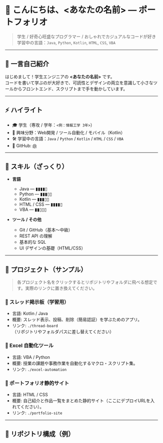# 👋 こんにちは、<あなたの名前> — ポートフォリオ

> 学生 / 好奇心旺盛なプログラマー / おしゃれでカジュアルなコードが好き  
> 学習中の言語：`Java`, `Python`, `Kotlin`, `HTML`, `CSS`, `VBA`

---

## 🔭 一言自己紹介
はじめまして！学生エンジニアの **<あなたの名前>** です。  
コードを書いて学ぶのが大好きで、可読性とデザインの両立を意識して小さなツールからフロントエンド、スクリプトまで手を動かしています。

---

## ⚡ ハイライト
- 🎓 学生（専攻 / 学年：`<例：情報工学 3年>`）
- 🧭 興味分野：Web開発 / ツール自動化 / モバイル（Kotlin）
- 🛠 学習中の言語：`Java` / `Python` / `Kotlin` / `HTML` / `CSS` / `VBA`
- 🔗 GitHub: [@<your-github-username>](https://github.com/<your-github-username>)

---

## 🧰 スキル（ざっくり）
- **言語**
  - Java — ▮▮▮▮▯
  - Python — ▮▮▮▯▯
  - Kotlin — ▮▮▮▯▯
  - HTML / CSS — ▮▮▮▮▯
  - VBA — ▮▮▯▯▯

- **ツール / その他**
  - Git / GitHub（基本〜中級）
  - REST API の理解
  - 基本的な SQL
  - UI デザインの基礎（HTML/CSS）

---

## 🚀 プロジェクト（サンプル）
> 各プロジェクト名をクリックするとリポジトリやフォルダに飛べる想定です。実際のリンクに置き換えてください。

### 🔸 スレッド掲示板（学習用）
- 言語: Kotlin / Java  
- 概要: スレッド表示、投稿、削除（簡易認証）を学ぶためのアプリ。  
- リンク: `./thread-board`（リポジトリやフォルダパスに差し替えてください）

### 🔸 Excel 自動化ツール
- 言語: VBA / Python  
- 概要: 授業の課題や事務作業を自動化するマクロ・スクリプト集。  
- リンク: `./excel-automation`

### 🔸 ポートフォリオ静的サイト
- 言語: HTML / CSS  
- 概要: 自己紹介と作品一覧をまとめた静的サイト（ここにデプロイURLを入れてください）。  
- リンク: `./portfolio-site`

---

## 📂 リポジトリ構成（例）
